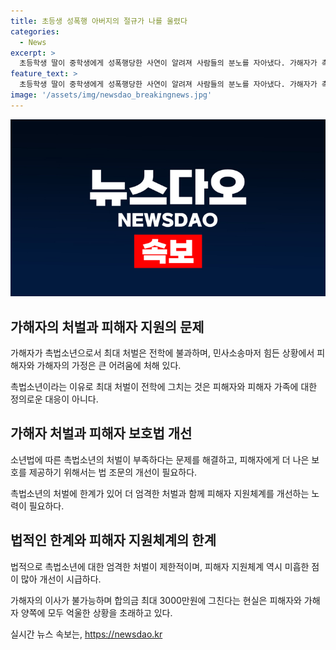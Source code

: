 ```yaml
---
title: 초등생 성폭행 아버지의 절규가 나를 울렸다
categories:
  - News
excerpt: >
  초등학생 딸이 중학생에게 성폭행당한 사연이 알려져 사람들의 분노를 자아냈다. 가해자가 촉법소년으로 최대 처벌은 학교 전학에 불과하며 민사소송도 어려운 상황이라는데, 가해자의 범행은 여느 아이처럼 즐거운 놀이를 가로막았다. 부모는 가해자를 신고했지만 법적 조치가 한계에 부딪쳤고, 합의금도 최대 3000만원에 불과하다. 이에 사람들은 공분을 자아내며 보호시설 대기 중인 가해자에게는 억울한 판단이라는 의견도 나온다. 가해자의 가정은 화목했던 가정이 파탄나게 되었고, 피해 아이의 부모는 현재 상황에 절망하고 있다.
feature_text: >
  초등학생 딸이 중학생에게 성폭행당한 사연이 알려져 사람들의 분노를 자아냈다. 가해자가 촉법소년으로 최대 처벌은 학교 전학에 불과하며 민사소송도 어려운 상황이라는데, 가해자의 범행은 여느 아이처럼 즐거운 놀이를 가로막았다. 부모는 가해자를 신고했지만 법적 조치가 한계에 부딪쳤고, 합의금도 최대 3000만원에 불과하다. 이에 사람들은 공분을 자아내며 보호시설 대기 중인 가해자에게는 억울한 판단이라는 의견도 나온다. 가해자의 가정은 화목했던 가정이 파탄나게 되었고, 피해 아이의 부모는 현재 상황에 절망하고 있다.
image: '/assets/img/newsdao_breakingnews.jpg'
---
```


<p><img src="/assets/img/newsdao_breakingnews.jpg" alt="firstkoreanews 속보" /></p>

<h2 data-ke-size="size26">가해자의 처벌과 피해자 지원의 문제</h2>

<p data-ke-size="size16">가해자가 촉법소년으로서 최대 처벌은 전학에 불과하며, 민사소송마저 힘든 상황에서 피해자와 가해자의 가정은 큰 어려움에 처해 있다.</p>

<p data-ke-size="size16">촉법소년이라는 이유로 최대 처벌이 전학에 그치는 것은 피해자와 피해자 가족에 대한 정의로운 대응이 아니다.</p>

<h2 data-ke-size="size26">가해자 처벌과 피해자 보호법 개선</h2>

<p data-ke-size="size16">소년법에 따른 촉법소년의 처벌이 부족하다는 문제를 해결하고, 피해자에게 더 나은 보호를 제공하기 위해서는 법 조문의 개선이 필요하다.</p>

<p data-ke-size="size16">촉법소년의 처벌에 한계가 있어 더 엄격한 처벌과 함께 피해자 지원체계를 개선하는 노력이 필요하다.</p>

<h2 data-ke-size="size26">법적인 한계와 피해자 지원체계의 한계</h2>

<p data-ke-size="size16">법적으로 촉법소년에 대한 엄격한 처벌이 제한적이며, 피해자 지원체계 역시 미흡한 점이 많아 개선이 시급하다.</p>

<p data-ke-size="size16">가해자의 이사가 불가능하며 합의금 최대 3000만원에 그친다는 현실은 피해자와 가해자 양쪽에 모두 억울한 상황을 초래하고 있다.</p>
실시간 뉴스 속보는, <a href="https://newsdao.kr" rel="dofollow">https://newsdao.kr</a>


